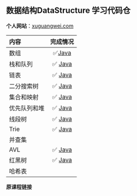 ## 数据结构DataStructure 学习代码仓

**个人网站**：[xuguangwei.com](https://xuguangwei.com)

| 内容 |完成情况| 
| :--- | :---: | 
| 数组 | ✅[Java](src/com/erasr/array_stack_queue)|
| 栈和队列 | ✅ [Java](src/com/erasr/array_stack_queue)|
| 链表 | ✅ [Java](src/com/erasr/linkedlist)|
|  二分搜索树| ✅ [Java](src/com/erasr/bst)|
| 集合和映射 |✅ [Java](src/com/erasr/set_and_map) |
| 优先队列和堆 | ✅ [Java](src/com/erasr/heap_and_priorityqueue) |
|线段树|✅ [Java](src/com/erasr/segment_tree)|
|Trie|✅ [Java](src/com/erasr/trie)|
|并查集||
|AVL|✅ [Java](src/com/erasr/avltree)|
|红黑树|✅ [Java](src/com/erasr/redblacktree)|
|哈希表||

**原课程链接**
